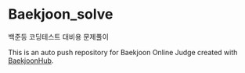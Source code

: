 # Baekjoon_solve
백준등 코딩테스트 대비용 문제풀이

This is an auto push repository for Baekjoon Online Judge created with [BaekjoonHub](https://github.com/BaekjoonHub/BaekjoonHub).
